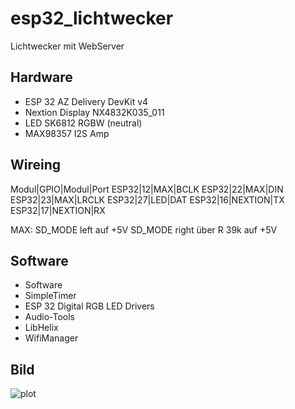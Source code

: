 # esp32_lichtwecker

Lichtwecker mit WebServer

## Hardware
- ESP 32 AZ Delivery DevKit v4
- Nextion Display NX4832K035_011
- LED SK6812 RGBW (neutral)
- MAX98357 I2S Amp

## Wireing
Modul|GPIO|Modul|Port
ESP32|12|MAX|BCLK
ESP32|22|MAX|DIN
ESP32|23|MAX|LRCLK
ESP32|27|LED|DAT
ESP32|16|NEXTION|TX
ESP32|17|NEXTION|RX

MAX:
SD_MODE left auf +5V
SD_MODE right über R 39k auf +5V

## Software
- Software
- SimpleTimer
- ESP 32 Digital RGB LED Drivers
- Audio-Tools
- LibHelix
- WifiManager

## Bild
![plot](./doc/IMG20230518091455.jpg)
